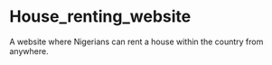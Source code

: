 # House_renting_website
A website where Nigerians can rent a house within the country from anywhere.
